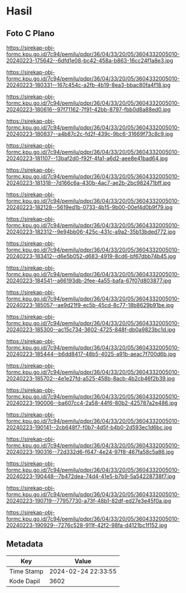 # Hasil

## Foto C Plano

https://sirekap-obj-formc.kpu.go.id/7c94/pemilu/pdpr/36/04/33/20/05/3604332005010-20240223-175642--6dfd1e08-bc42-458a-b863-16cc24f1a8e3.jpg

https://sirekap-obj-formc.kpu.go.id/7c94/pemilu/pdpr/36/04/33/20/05/3604332005010-20240223-180331--167c454c-a2fb-4b19-8ea3-bbac80fa4f18.jpg

https://sirekap-obj-formc.kpu.go.id/7c94/pemilu/pdpr/36/04/33/20/05/3604332005010-20240223-180616--97f71162-7f91-42bb-8797-fbb0d8a88ed0.jpg

https://sirekap-obj-formc.kpu.go.id/7c94/pemilu/pdpr/36/04/33/20/05/3604332005010-20240223-180837--a4b87c2c-fd2f-439c-9bc6-31669f73c8c9.jpg

https://sirekap-obj-formc.kpu.go.id/7c94/pemilu/pdpr/36/04/33/20/05/3604332005010-20240223-181107--13baf2d0-f92f-4fa1-a6d2-aee8e41bad64.jpg

https://sirekap-obj-formc.kpu.go.id/7c94/pemilu/pdpr/36/04/33/20/05/3604332005010-20240223-181318--7d166c6a-430b-4ac7-ae2b-2bc982471bff.jpg

https://sirekap-obj-formc.kpu.go.id/7c94/pemilu/pdpr/36/04/33/20/05/3604332005010-20240223-182128--5619ed1b-0733-4b15-9b00-00ef4d0b9f79.jpg

https://sirekap-obj-formc.kpu.go.id/7c94/pemilu/pdpr/36/04/33/20/05/3604332005010-20240223-182312--9e94bb06-425c-431c-a9a2-35b13bded772.jpg

https://sirekap-obj-formc.kpu.go.id/7c94/pemilu/pdpr/36/04/33/20/05/3604332005010-20240223-183412--d6e5b052-d683-4919-8cd6-bf67dbb74b45.jpg

https://sirekap-obj-formc.kpu.go.id/7c94/pemilu/pdpr/36/04/33/20/05/3604332005010-20240223-184541--a66193db-2fee-4a55-bafa-67f07d803877.jpg

https://sirekap-obj-formc.kpu.go.id/7c94/pemilu/pdpr/36/04/33/20/05/3604332005010-20240223-185057--ae9d21f9-ec5b-45cd-8c77-18b8629b91be.jpg

https://sirekap-obj-formc.kpu.go.id/7c94/pemilu/pdpr/36/04/33/20/05/3604332005010-20240223-185300--ac15c734-3602-4725-848f-db0a9823bc1d.jpg

https://sirekap-obj-formc.kpu.go.id/7c94/pemilu/pdpr/36/04/33/20/05/3604332005010-20240223-185444--b6dd8417-48b5-4025-a91b-aeac7f700d6b.jpg

https://sirekap-obj-formc.kpu.go.id/7c94/pemilu/pdpr/36/04/33/20/05/3604332005010-20240223-185702--4e1e27fd-a525-458b-8acb-4b2cb46f2b39.jpg

https://sirekap-obj-formc.kpu.go.id/7c94/pemilu/pdpr/36/04/33/20/05/3604332005010-20240223-190006--ba607cc4-2a58-44f6-80b2-425787a2e486.jpg

https://sirekap-obj-formc.kpu.go.id/7c94/pemilu/pdpr/36/04/33/20/05/3604332005010-20240223-190141--2cb648f7-f0b7-4d5f-b4b0-2d593ec1d6bc.jpg

https://sirekap-obj-formc.kpu.go.id/7c94/pemilu/pdpr/36/04/33/20/05/3604332005010-20240223-190316--72d332d6-f647-4e24-97f8-467fa58c5a86.jpg

https://sirekap-obj-formc.kpu.go.id/7c94/pemilu/pdpr/36/04/33/20/05/3604332005010-20240223-190448--7b472dea-74d4-41e5-b7b9-5a54228738f7.jpg

https://sirekap-obj-formc.kpu.go.id/7c94/pemilu/pdpr/36/04/33/20/05/3604332005010-20240223-190719--77957730-a73f-48b1-82df-ed27e3e45f0a.jpg

https://sirekap-obj-formc.kpu.go.id/7c94/pemilu/pdpr/36/04/33/20/05/3604332005010-20240223-190929--7276c528-911f-42f2-98fa-d4121bc1f152.jpg


## Metadata

| Key        | Value               |
| ---------- | ------------------- |
| Time Stamp | 2024-02-24 22:33:55 |
| Kode Dapil | 3602                |



